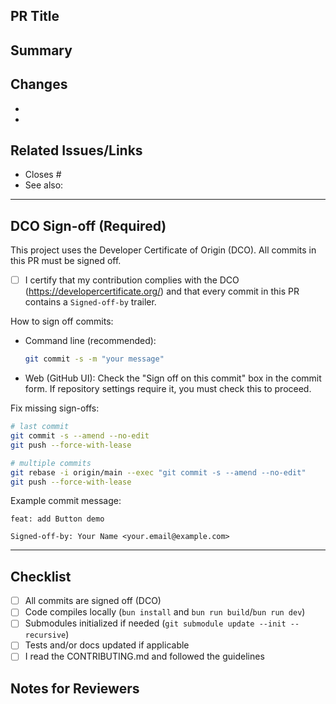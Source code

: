 ## PR Title

<!-- Keep it concise and descriptive. Example: "feat(button): add loading state" -->

## Summary

<!-- What does this PR change and why? -->

## Changes

-
-

## Related Issues/Links

- Closes #
- See also:

---

## DCO Sign-off (Required)

This project uses the Developer Certificate of Origin (DCO). All commits in this PR must be signed off.

- [ ] I certify that my contribution complies with the DCO (https://developercertificate.org/) and that every commit in this PR contains a `Signed-off-by` trailer.

How to sign off commits:

- Command line (recommended):
  ```bash
  git commit -s -m "your message"
  ```

- Web (GitHub UI): Check the "Sign off on this commit" box in the commit form. If repository settings require it, you must check this to proceed.

Fix missing sign-offs:

```bash
# last commit
git commit -s --amend --no-edit
git push --force-with-lease

# multiple commits
git rebase -i origin/main --exec "git commit -s --amend --no-edit"
git push --force-with-lease
```

Example commit message:

```
feat: add Button demo

Signed-off-by: Your Name <your.email@example.com>
```

---

## Checklist

- [ ] All commits are signed off (DCO)
- [ ] Code compiles locally (`bun install` and `bun run build`/`bun run dev`)
- [ ] Submodules initialized if needed (`git submodule update --init --recursive`)
- [ ] Tests and/or docs updated if applicable
- [ ] I read the CONTRIBUTING.md and followed the guidelines

## Notes for Reviewers

<!-- Anything reviewers (code owners) should pay extra attention to? -->


